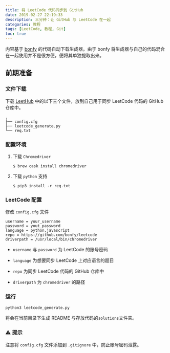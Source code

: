 ```yaml
---
title: 将 LeetCode 代码同步到 GitHub
date: 2019-02-27 22:19:33
description: 三分钟：让 GitHub 与 LeetCode 在一起
categories: 教程
tags: [LeetCode, 教程, Git]
toc: true
---
```


内容基于 [bonfy](https://github.com/bonfy) 的代码自动下载生成器。由于 bonfy 将生成器与自己的代码混合在一起使用并不是很方便，便将其单独提取出来。

## 前期准备

### 文件下载

下载 [LeetHub](https://github.com/Zophyr/LeetHub) 中的以下三个文件，放到自己用于同步 LeetCode 代码的 GitHub 仓库中。

```
.
├── config.cfg
├── leetcode_generate.py
└── req.txt
```

### 配置环境

1. 下载 `Chromedriver`
    
    ```
    $ brew cask install chromedriver
    ```

2. 下载 `python` 支持

    ```
    $ pip3 install -r req.txt
    ```

### LeetCode 配置

修改 `config.cfg` 文件

```
username = your_username
password = yout_password
language = python,javascript
repo = https://github.com/bonfy/leetcode
driverpath = /usr/local/bin/chromedriver
```

- `username` 与 `password` 为 LeetCode 的账号密码

- `language` 为想要同步 LeetCode 上对应语言的题目

- `repo` 为同步 LeetCode 代码的 GitHub 仓库中

- `driverpath` 为 `chromedriver` 的路径

### 运行

```python
python3 leetcode_generate.py
```

将会在当前目录下生成 README 与存放代码的`solutions`文件夹。

### ⚠️ 提示

注意将 `config.cfg` 文件添加到 `.gitignore` 中，防止账号密码泄露。


